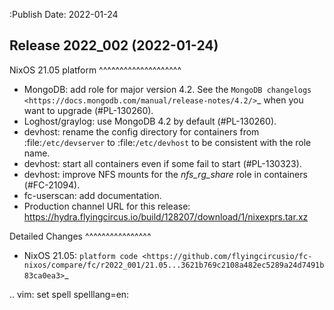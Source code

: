 :Publish Date: 2022-01-24

Release 2022_002 (2022-01-24)
-----------------------------

NixOS 21.05 platform
^^^^^^^^^^^^^^^^^^^^

* MongoDB: add role for major version 4.2.
  See the `MongoDB changelogs <https://docs.mongodb.com/manual/release-notes/4.2/>`_ when you want to upgrade (#PL-130260).
* Loghost/graylog: use MongoDB 4.2 by default (#PL-130260).
* devhost: rename the config directory for containers from :file:`/etc/devserver` to :file:`/etc/devhost` to be consistent with the role name.
* devhost: start all containers even if some fail to start (#PL-130323).
* devhost: improve NFS mounts for the *nfs_rg_share* role in containers (#FC-21094).
* fc-userscan: add documentation.
* Production channel URL for this release: https://hydra.flyingcircus.io/build/128207/download/1/nixexprs.tar.xz


Detailed Changes
^^^^^^^^^^^^^^^^

* NixOS 21.05: `platform code <https://github.com/flyingcircusio/fc-nixos/compare/fc/r2022_001/21.05...3621b769c2108a482ec5289a24d7491b83ca0ea3>`_

.. vim: set spell spelllang=en:
